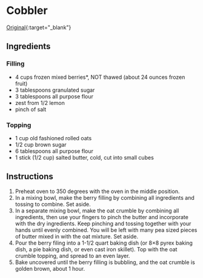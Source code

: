 # Cobbler

[Original](https://www.tasteslovely.com/triple-berry-crumble-made-with-frozen-fruit/print/5684/){:target="_blank"}

## Ingredients

### Filling

* 4 cups frozen mixed berries*, NOT thawed (about 24 ounces frozen fruit)
* 3 tablespoons granulated sugar
* 3 tablespoons all purpose flour
* zest from 1/2 lemon
* pinch of salt

### Topping

* 1 cup old fashioned rolled oats
* 1/2 cup brown sugar
* 6 tablespoons all purpose flour
* 1 stick (1/2 cup) salted butter, cold, cut into small cubes

## Instructions

1. Preheat oven to 350 degrees with the oven in the middle position.
2. In a mixing bowl, make the berry filling by combining all ingredients and tossing to combine. Set aside.
3. In a separate mixing bowl, make the oat crumble by combining all ingredients, then use your fingers to pinch the butter and incorporate with the dry ingredients. Keep pinching and tossing together with your hands until evenly combined. You will be left with many pea sized pieces of butter mixed in with the oat mixture. Set aside.
4. Pour the berry filing into a 1-1/2 quart baking dish (or 8×8 pyrex baking dish, a pie baking dish, or even cast iron skillet). Top with the oat crumble topping, and spread to an even layer.
5. Bake uncovered until the berry filling is bubbling, and the oat crumble is golden brown, about 1 hour.
